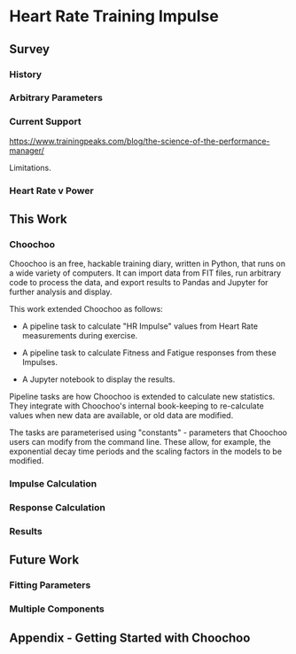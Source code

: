 
# Heart Rate Training Impulse

## Survey
### History
### Arbitrary Parameters
### Current Support

https://www.trainingpeaks.com/blog/the-science-of-the-performance-manager/

Limitations.

### Heart Rate v Power

## This Work

### Choochoo

Choochoo is an free, hackable training diary, written in Python, that
runs on a wide variety of computers.  It can import data from FIT
files, run arbitrary code to process the data, and export results to
Pandas and Jupyter for further analysis and display.

This work extended Choochoo as follows:

* A pipeline task to calculate "HR Impulse" values from Heart Rate
  measurements during exercise.

* A pipeline task to calculate Fitness and Fatigue responses from
  these Impulses.

* A Jupyter notebook to display the results.

Pipeline tasks are how Choochoo is extended to calculate new
statistics.  They integrate with Choochoo's internal book-keeping to
re-calculate values when new data are available, or old data are
modified.

The tasks are parameterised using "constants" - parameters that
Choochoo users can modify from the command line.  These allow, for
example, the exponential decay time periods and the scaling factors in
the models to be modified.

### Impulse Calculation
### Response Calculation
### Results
## Future Work
### Fitting Parameters
### Multiple Components
## Appendix - Getting Started with Choochoo
